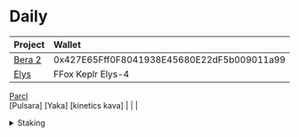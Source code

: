 # Daily

| Project                                       | Wallet              | Notes     |
| :--------                                     | :--------           | :-------- |
[Bera 2](https://artio.faucet.berachain.com/)   | 0x427E65Fff0F8041938E45680E22dF5b009011a99
[Elys](https://testnet.elys.network/faucet)     | FFox Keplr Elys-4   | 
[Parcl](app.parcl.com)      
[Pulsara]
[Yaka]
[kinetics kava]
|                                               |                     | 
  

<details>

  <summary>Staking</summary>

✔️ ✅ ❌ ⚠️ ℹ️

| Project                                       | Wallet              | Notes     |
| :--------                                     | :--------           | :-------- |
[Black Panther](https://hub.blackpanther.fi/stake) | pic16f874

</details>
